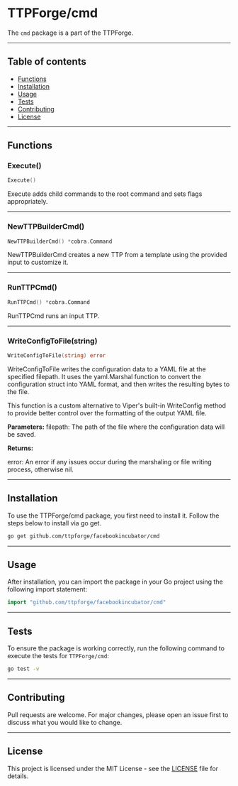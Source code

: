 # TTPForge/cmd

The `cmd` package is a part of the TTPForge.

---

## Table of contents

- [Functions](#functions)
- [Installation](#installation)
- [Usage](#usage)
- [Tests](#tests)
- [Contributing](#contributing)
- [License](#license)

---

## Functions

### Execute()

```go
Execute()
```

Execute adds child commands to the root
command and sets flags appropriately.

---

### NewTTPBuilderCmd()

```go
NewTTPBuilderCmd() *cobra.Command
```

NewTTPBuilderCmd creates a new TTP from a template using the
provided input to customize it.

---

### RunTTPCmd()

```go
RunTTPCmd() *cobra.Command
```

RunTTPCmd runs an input TTP.

---

### WriteConfigToFile(string)

```go
WriteConfigToFile(string) error
```

WriteConfigToFile writes the configuration data to a YAML file at
the specified filepath. It uses the yaml.Marshal function to convert
the configuration struct into YAML format, and then writes the
resulting bytes to the file.

This function is a custom alternative to Viper's built-in WriteConfig method
to provide better control over the formatting of the output YAML file.

**Parameters:**
filepath: The path of the file where the configuration
data will be saved.

**Returns:**

error: An error if any issues occur during the marshaling or file
writing process, otherwise nil.

---

## Installation

To use the TTPForge/cmd package, you first need to install it.
Follow the steps below to install via go get.

```bash
go get github.com/ttpforge/facebookincubator/cmd
```

---

## Usage

After installation, you can import the package in your Go project
using the following import statement:

```go
import "github.com/ttpforge/facebookincubator/cmd"
```

---

## Tests

To ensure the package is working correctly, run the following
command to execute the tests for `TTPForge/cmd`:

```bash
go test -v
```

---

## Contributing

Pull requests are welcome. For major changes,
please open an issue first to discuss what
you would like to change.

---

## License

This project is licensed under the MIT
License - see the [LICENSE](../LICENSE)
file for details.
